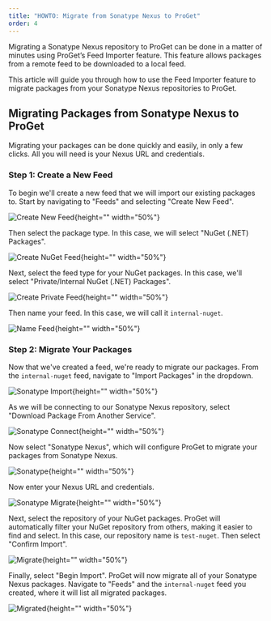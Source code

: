 ```yaml
---
title: "HOWTO: Migrate from Sonatype Nexus to ProGet"
order: 4
---
```


Migrating a Sonatype Nexus repository to ProGet can be done in a matter of minutes using ProGet’s Feed Importer feature. This feature allows packages from a remote feed to be downloaded to a local feed. 

This article will guide you through how to use the Feed Importer feature to migrate packages from your Sonatype Nexus repositories to ProGet. 

## Migrating Packages from Sonatype Nexus to ProGet
Migrating your packages can be done quickly and easily, in only a few clicks. All you will need is your Nexus URL and credentials.

### Step 1: Create a New Feed
To begin we'll create a new feed that we will import our existing packages to. Start by navigating to "Feeds" and selecting "Create New Feed".

![Create New Feed](/resources/docs/proget-feeds-createnewfeed.png){height="" width="50%"}

Then select the package type. In this case, we will select "NuGet (.NET) Packages".

![Create NuGet Feed](/resources/docs/proget-newfeed-nugetselect.png){height="" width="50%"}

Next, select the feed type for your NuGet packages. In this case, we'll select "Private/Internal NuGet (.NET) Packages".

![Create Private Feed](/resources/docs/proget-createfeed-privatefeed.png){height="" width="50%"}


Then name your feed. In this case, we will call it `internal-nuget`.

![Name Feed](/resources/docs/proget-createfeed-name.png){height="" width="50%"}

### Step 2: Migrate Your Packages
Now that we've created a feed, we're ready to migrate our packages. From the `internal-nuget` feed, navigate to "Import Packages" in the dropdown.

![Sonatype Import](/resources/docs/proget-importpackages.png){height="" width="50%"}

As we will be connecting to our Sonatype Nexus repository, select "Download Package From Another Service".

![Sonatype Connect](/resources/docs/proget-downloadpackage-azure.png){height="" width="50%"}

Now select "Sonatype Nexus", which will configure ProGet to migrate your packages from Sonatype Nexus.

![Sonatype](/resources/docs/proget-connectfeed-migrate-sonatype.png){height="" width="50%"}

Now enter your Nexus URL and credentials. 

![Sonatype Migrate](/resources/docs/proget-migrate-sonatype.png){height="" width="50%"}

Next, select the repository of your NuGet packages. ProGet will automatically filter your NuGet repository from others, making it easier to find and select. In this case, our repository name is `test-nuget`. Then select "Confirm Import".

![Migrate](/resources/docs/proget-migrate-sonatype-feed.png){height="" width="50%"}

Finally, select "Begin Import". ProGet will now migrate all of your Sonatype Nexus packages. Navigate to "Feeds" and the `internal-nuget` feed you created, where it will list all migrated packages.

![Migrated](/resources/docs/proget-nugetfeed-fakepackages.png){height="" width="50%"}